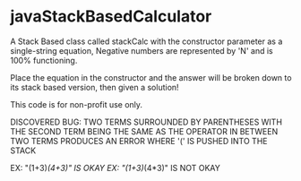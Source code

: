 # javaStackBasedCalculator
A Stack Based class called stackCalc with the constructor parameter as a single-string equation, Negative numbers are represented by 'N' and is 100% functioning.

Place the equation in the constructor and the answer will be broken down to its stack based version, then given a solution!

This code is for non-profit use only. 


DISCOVERED BUG: TWO TERMS SURROUNDED BY PARENTHESES WITH THE SECOND TERM BEING THE SAME AS THE OPERATOR IN BETWEEN TWO TERMS PRODUCES AN ERROR WHERE '(' IS PUSHED INTO THE STACK

EX: "(1+3)*(4+3)" IS OKAY
EX: "(1+3)*(4*3)" IS NOT OKAY
